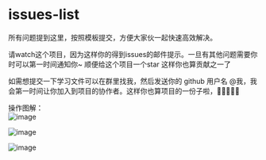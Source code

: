 # issues-list


所有问题提到这里，按照模板提交，方便大家伙一起快速高效解决。

请watch这个项目，因为这样你的得到issues的邮件提示。一旦有其他问题需要你时可以第一时间通知你~ 顺便给这个项目一个star 这样你也算贡献之一了  

如需想提交一下学习文件可以在群里找我，然后发送你的 github 用户名 @我，我会第一时间让你加入到项目的协作者。这样你也算项目的一份子啦，🎉🎉🎉🎉🎉

操作图解：  
![image](https://user-images.githubusercontent.com/38801556/115829347-781e1900-a441-11eb-8284-7a52c4d844d3.png)

![image](https://user-images.githubusercontent.com/38801556/115829372-7f452700-a441-11eb-86db-0a00b90eabd1.png)

![image](https://user-images.githubusercontent.com/38801556/115829380-82d8ae00-a441-11eb-8108-09f5e676b2f0.png)
